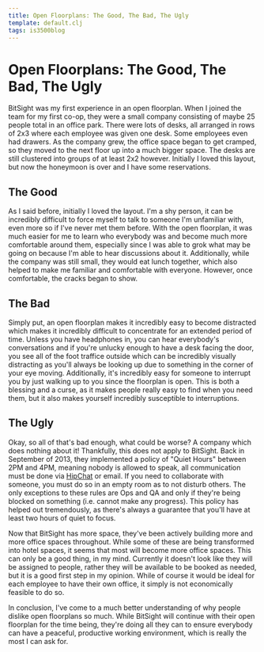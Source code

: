 ```yaml
---
title: Open Floorplans: The Good, The Bad, The Ugly
template: default.clj
tags: is3500blog
---
```


# Open Floorplans: The Good, The Bad, The Ugly

BitSight was my first experience in an open floorplan. When I joined
the team for my first co-op, they were a small company consisting of
maybe 25 people total in an office park. There were lots of desks,
all arranged in rows of 2x3 where each employee was given one desk.
Some employees even had drawers. As the company grew, the office space
began to get cramped, so they moved to the next floor up into a much
bigger space. The desks are still clustered into groups of at least 2x2
however. Initially I loved this layout, but now the honeymoon is over
and I have some reservations.

## The Good

As I said before, initially I loved the layout. I'm a shy person, it can be
incredibly difficult to force myself to talk to someone I'm unfamiliar with,
even more so if I've never met them before. With the open floorplan, it was much
easier for me to learn who everybody was and become much more comfortable around
them, especially since I was able to grok what may be going on because I'm able to
hear discussions about it. Additionally, while the company was still small, they would
eat lunch together, which also helped to make me familiar and comfortable with everyone.
However, once comfortable, the cracks began to show.

## The Bad

Simply put, an open floorplan makes it incredibly easy to become distracted which makes it
incredibly difficult to concentrate for an extended period of time. Unless you have headphones
in, you can hear everybody's conversations and if you're unlucky enough to have a desk facing
the door, you see all of the foot traffice outside which can be incredibly visually distracting
as you'll always be looking up due to something in the corner of your eye moving. Additionally,
it's incredibly easy for someone to interrupt you by just walking up to you since the floorplan
is open. This is both a blessing and a curse, as it makes people really easy to find when you need
them, but it also makes yourself incredibly susceptible to interruptions.

## The Ugly

Okay, so all of that's bad enough, what could be worse? A company which does nothing about it!
Thankfully, this does not apply to BitSight. Back in September of 2013, they implemented a policy
of "Quiet Hours" between 2PM and 4PM, meaning nobody is allowed to speak, all communication must
be done via [HipChat](https://www.hipchat.com/) or email. If you need to collaborate with someone,
you must do so in an empty room as to not disturb others. The only exceptions to these rules are
Ops and QA and only if they're being blocked on something (i.e. cannot make any progress). This
policy has helped out tremendously, as there's always a guarantee that you'll have at least two
hours of quiet to focus.

Now that BitSight has more space, they've been actively building more and more office spaces throughout.
While some of these are being transformed into hotel spaces, it seems that most will become more
office spaces. This can only be a good thing, in my mind. Currently it doesn't look like they will
be assigned to people, rather they will be available to be booked as needed, but it is a good first
step in my opinion. While of course it would be ideal for each employee to have their own office, it
simply is not economically feasible to do so.

In conclusion, I've come to a much better understanding of why people dislike open floorplans so much.
While BitSight will continue with their open floorplan for the time being, they're doing all they can
to ensure everybody can have a peaceful, productive working environment, which is really the most I can
ask for.
